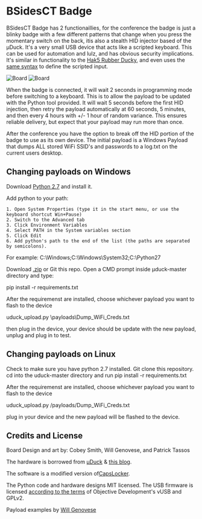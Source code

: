 # BSidesCT Badge

BSidesCT Badge  has 2 functionaillies, for the conference the badge is just a blinky badge with a few different patterns that change when you press the momentary switch on the back, itis also a stealth HID injector based of the μDuck. It's a very small USB device that acts like a scripted keyboard. This can be used for automation and lulz, and has obvious security implications. It's similar in functionality to the [Hak5 Rubber Ducky](https://hakshop.com/products/usb-rubber-ducky-deluxe), and even uses the [same syntax](https://github.com/hak5darren/USB-Rubber-Ducky/wiki/Payloads) to define the scripted input.

![Board](https://i.imgur.com/ULJJUVh.jpg)
![Board](https://i.imgur.com/8CCQu3u.jpg)

When the badge is connected, it will wait 2 seconds in programming mode before switching to a keyboard. This is to allow the payload to be updated with the Python tool provided. It will wait 5 seconds before the first HID injection, then retry the payload automatically at 60 seconds, 5 minutes, and then every 4 hours with +/- 1 hour of random variance. This ensures reliable delivery, but expect that your payload may run more than once.

After the conference you have the option to break off the HID portion of the badge to use as its own device. The initial payload is a Windows Payload that dumps ALL stored WiFi SSID's and passwords to a log.txt on the current users desktop.

## Changing payloads on Windows
Download [Python 2.7](https://www.python.org/downloads/release/python-2714/) and install it.

Add python to your path:

	1. Open System Properties (type it in the start menu, or use the keyboard shortcut Win+Pause)
	2. Switch to the Advanced tab
	3. Click Environment Variables
	4. Select PATH in the System variables section
	5. Click Edit
	6. Add python's path to the end of the list (the paths are separated by semicolons). 
  For example:
 C:\Windows;C:\Windows\System32;C:\Python27


Download [.zip](https://github.com/xillwillx/uDuck/archive/master.zip) or Git this repo. Open a CMD prompt inside μduck-master directory 
and type:

pip install -r requirements.txt

After the requiremenst are installed, choose whichever payload you want to flash to the device

uduck_upload.py \payloads\Dump_WiFi_Creds.txt

then plug in the device, your device should be update with the new payload, unplug and plug in to test.

## Changing payloads on Linux
Check to make sure you have python 2.7 installed. Git clone this repository. cd into the uduck-master directory and run
pip install -r requirements.txt

After the requiremenst are installed, choose whichever payload you want to flash to the device

uduck_upload.py /payloads/Dump_WiFi_Creds.txt

plug in your device and the new payload will be flashed to the device.

## Credits and License
Board Design and art by: Cobey Smith, Will Genovese, and Patrick Tassos

The hardware is borrowed from [μDuck](https://github.com/insecurityofthings/uDuck) & [this blog](http://www.morethantechnical.com/2015/08/03/smallest-attiny45-usb/). 

The software is a modified version of[CapsLocker](http://macetech.com/blog/?q=node/46).

The Python code and hardware designs MIT licensed. The USB firmware is licensed [according to the terms](https://www.obdev.at/products/vusb/license.html) of Objective Development's vUSB and GPLv2.

Payload examples by [Will Genovese](https://github.com/xillwillx)
